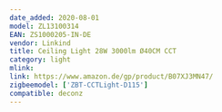```yaml
---
date_added: 2020-08-01
model: ZL13100314
EAN: ZS1000205-IN-DE
vendor: Linkind
title: Ceiling Light 28W 3000lm Ø40CM CCT
category: light
mlink: 
link: https://www.amazon.de/gp/product/B07XJ3MN47/
zigbeemodel: ['ZBT-CCTLight-D115']
compatible: deconz
---
```




